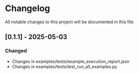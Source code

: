 # Changelog

All notable changes to this project will be documented in this file.

## [0.1.1] - 2025-05-03

### Changed
- Changes in examples/tests/example_execution_report.json
- Changes in examples/tests/test_run_all_examples.py

